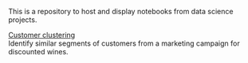 This is a repository to host and display notebooks from data science projects.

[Customer clustering](notebooks/customer_clustering.ipynb)  
Identify similar segments of customers from a marketing campaign for discounted wines.
